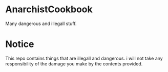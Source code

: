 # AnarchistCookbook
Many dangerous and illegall stuff.

# Notice
This repo contains things that are illegall and dangerous. i will not take any responsibility 
of the damage you make by the contents provided.
